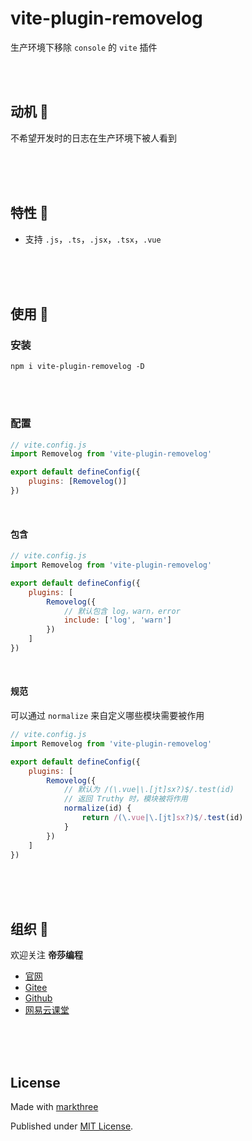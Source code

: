 # vite-plugin-removelog

生产环境下移除 `console` 的 `vite` 插件

<br />
<br />

## 动机 🦒

不希望开发时的日志在生产环境下被人看到

<br />
<br />
<br />

## 特性 🦖

- 支持 `.js`，`.ts`，`.jsx`，`.tsx`，`.vue`

<br />
<br />
<br />

## 使用 🦕

### 安装

```shell
npm i vite-plugin-removelog -D
```

<br />
<br />

### 配置

```js
// vite.config.js
import Removelog from 'vite-plugin-removelog'

export default defineConfig({
	plugins: [Removelog()]
})
```

<br />

#### 包含

```js
// vite.config.js
import Removelog from 'vite-plugin-removelog'

export default defineConfig({
	plugins: [
		Removelog({
			// 默认包含 log，warn，error
			include: ['log', 'warn']
		})
	]
})
```

<br />

#### 规范

可以通过 `normalize` 来自定义哪些模块需要被作用

```js
// vite.config.js
import Removelog from 'vite-plugin-removelog'

export default defineConfig({
	plugins: [
		Removelog({
			// 默认为 /(\.vue|\.[jt]sx?)$/.test(id)
			// 返回 Truthy 时，模块被将作用
			normalize(id) {
				return /(\.vue|\.[jt]sx?)$/.test(id)
			}
		})
	]
})
```


<br />
<br />
<br />

## 组织 🦔

欢迎关注 **帝莎编程**

- [官网](http://dishaxy.dishait.cn/)
- [Gitee](https://gitee.com/dishait)
- [Github](https://github.com/dishait)
- [网易云课堂](https://study.163.com/provider/480000001892585/index.htm?share=2&shareId=480000001892585)

<br />
<br />
<br />

## License

Made with [markthree](https://github.com/markthree)

Published under [MIT License](./LICENSE).

<br />
